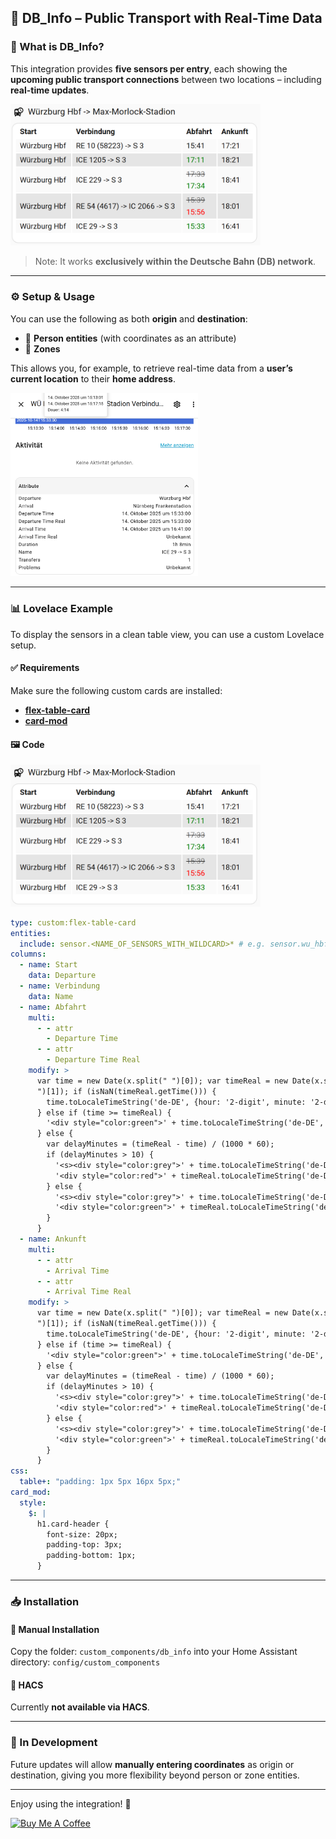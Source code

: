 ## 🚉 DB_Info – Public Transport with Real-Time Data

### 📌 What is DB_Info?

This integration provides **five sensors per entry**, each showing the **upcoming public transport connections** between two locations – including **real-time updates**.  

<img src="/images/table_example.png" alt="Table Example" width="400"/>

> Note: It works **exclusively within the Deutsche Bahn (DB) network**.


---

### ⚙️ Setup & Usage

You can use the following as both **origin** and **destination**:

- 🧍 **Person entities** (with coordinates as an attribute)  
- 📍 **Zones**

This allows you, for example, to retrieve real-time data from a **user’s current location** to their **home address**.

<img src="/images/sensor_example.png" alt="Sensor Example" width="300"/>

---

### 📊 Lovelace Example

To display the sensors in a clean table view, you can use a custom Lovelace setup.

#### ✅ Requirements

Make sure the following custom cards are installed:

- [**flex-table-card**](https://github.com/custom-cards/flex-table-card)  
- [**card-mod**](https://github.com/thomasloven/lovelace-card-mod)

#### 🖼️ Code

<img src="/images/table_example.png" alt="Table Example" width="400"/>

```yaml
type: custom:flex-table-card
entities:
  include: sensor.<NAME_OF_SENSORS_WITH_WILDCARD>* # e.g. sensor.wu_hbf_max_morlock_stadion_verbindung_*
columns:
  - name: Start
    data: Departure
  - name: Verbindung
    data: Name
  - name: Abfahrt
    multi:
      - - attr
        - Departure Time
      - - attr
        - Departure Time Real
    modify: >
      var time = new Date(x.split(" ")[0]); var timeReal = new Date(x.split("
      ")[1]); if (isNaN(timeReal.getTime())) {
        time.toLocaleTimeString('de-DE', {hour: '2-digit', minute: '2-digit'});
      } else if (time >= timeReal) {
        '<div style="color:green">' + time.toLocaleTimeString('de-DE', {hour: '2-digit', minute: '2-digit'}) + '</div>';
      } else {
        var delayMinutes = (timeReal - time) / (1000 * 60);
        if (delayMinutes > 10) {
          '<s><div style="color:grey">' + time.toLocaleTimeString('de-DE', {hour: '2-digit', minute: '2-digit'}) + '</div></s>' +
          '<div style="color:red">' + timeReal.toLocaleTimeString('de-DE', {hour: '2-digit', minute: '2-digit'}) + '</div>';
        } else {
          '<s><div style="color:grey">' + time.toLocaleTimeString('de-DE', {hour: '2-digit', minute: '2-digit'}) + '</div></s>' +
          '<div style="color:green">' + timeReal.toLocaleTimeString('de-DE', {hour: '2-digit', minute: '2-digit'}) + '</div>';
        }
      }
  - name: Ankunft
    multi:
      - - attr
        - Arrival Time
      - - attr
        - Arrival Time Real
    modify: >
      var time = new Date(x.split(" ")[0]); var timeReal = new Date(x.split("
      ")[1]); if (isNaN(timeReal.getTime())) {
        time.toLocaleTimeString('de-DE', {hour: '2-digit', minute: '2-digit'});
      } else if (time >= timeReal) {
        '<div style="color:green">' + time.toLocaleTimeString('de-DE', {hour: '2-digit', minute: '2-digit'}) + '</div>';
      } else {
        var delayMinutes = (timeReal - time) / (1000 * 60);
        if (delayMinutes > 10) {
          '<s><div style="color:grey">' + time.toLocaleTimeString('de-DE', {hour: '2-digit', minute: '2-digit'}) + '</div></s>' +
          '<div style="color:red">' + timeReal.toLocaleTimeString('de-DE', {hour: '2-digit', minute: '2-digit'}) + '</div>';
        } else {
          '<s><div style="color:grey">' + time.toLocaleTimeString('de-DE', {hour: '2-digit', minute: '2-digit'}) + '</div></s>' +
          '<div style="color:green">' + timeReal.toLocaleTimeString('de-DE', {hour: '2-digit', minute: '2-digit'}) + '</div>';
        }
      }
css:
  table+: "padding: 1px 5px 16px 5px;"
card_mod:
  style:
    $: |
      h1.card-header {
        font-size: 20px;
        padding-top: 3px;
        padding-bottom: 1px; 
      }
```

---

### 📥 Installation

#### 🔹 Manual Installation
Copy the folder: `custom_components/db_info` into your Home Assistant directory: `config/custom_components`


#### 🔹 HACS
Currently **not available via HACS**.

---

### 🔧 In Development

Future updates will allow **manually entering coordinates** as origin or destination, giving you more flexibility beyond person or zone entities.

---

Enjoy using the integration! 🚆

<a href="https://www.buymeacoffee.com/eis94" target="_blank"><img src="https://cdn.buymeacoffee.com/buttons/default-orange.png" alt="Buy Me A Coffee" height="41" width="174"></a>